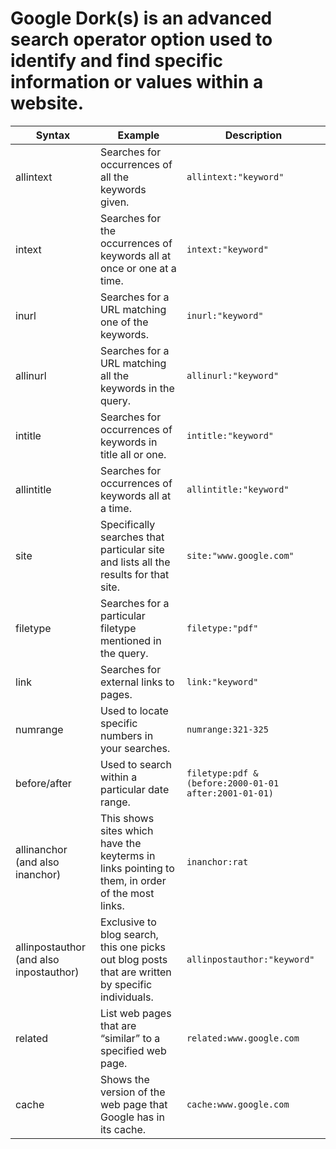 # Google Dork(s) is an advanced search operator option used to identify and find specific information or values within a website.

Syntax          | Example                | Description
--------------- | ---------------------- | ------------
allintext      | Searches for occurrences of all the keywords given. | `allintext:"keyword"` |
intext      | Searches for the occurrences of keywords all at once or one at a time. | `intext:"keyword"` |
inurl      | Searches for a URL matching one of the keywords. | `inurl:"keyword"` |
allinurl      | Searches for a URL matching all the keywords in the query. | `allinurl:"keyword"` |
intitle      | Searches for occurrences of keywords in title all or one. | `intitle:"keyword"` |
allintitle      | Searches for occurrences of keywords all at a time. | `allintitle:"keyword"` |
site      | Specifically searches that particular site and lists all the results for that site. | `site:"www.google.com"` |
filetype      | Searches for a particular filetype mentioned in the query. | `filetype:"pdf"` |
link      | Searches for external links to pages. | `link:"keyword"` |
numrange      | Used to locate specific numbers in your searches. | `numrange:321-325` |
before/after      | Used to search within a particular date range. | `filetype:pdf & (before:2000-01-01 after:2001-01-01)` |
allinanchor (and also inanchor)      | This shows sites which have the keyterms in links pointing to them, in order of the most links. | `inanchor:rat` |
allinpostauthor (and also inpostauthor)      | Exclusive to blog search, this one picks out blog posts that are written by specific individuals. | `allinpostauthor:"keyword"` |
related      | List web pages that are “similar” to a specified web page. | `related:www.google.com` |
cache      | Shows the version of the web page that Google has in its cache. | `cache:www.google.com` |
